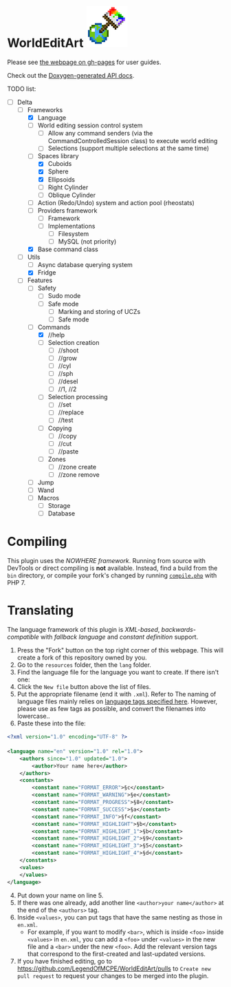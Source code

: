WorldEditArt ![WorldEditArt](plugin_icon.png)
===

Please see [the webpage on gh-pages](//pemapmodder.github.io/WorldEditArt/guide/) for user guides.

Check out the [Doxygen-generated API docs](//pemapmodder.github.io/WorldEditArt/doxygen).

TODO list:

- [ ] Delta
  - [ ] Frameworks
    - [X] Language
    - [ ] World editing session control system
      - [ ] Allow any command senders (via the CommandControlledSession class) to execute world editing
      - [ ] Selections (support multiple selections at the same time)
    - [ ] Spaces library
      - [x] Cuboids
      - [x] Sphere
      - [x] Ellipsoids
      - [ ] Right Cylinder
      - [ ] Oblique Cylinder
    - [ ] Action (Redo/Undo) system and action pool (rheostats)
    - [ ] Providers framework
      - [ ] Framework
      - [ ] Implementations
        - [ ] Filesystem
        - [ ] MySQL (not priority)
    - [X] Base command class
  - [ ] Utils
    - [ ] Async database querying system
    - [X] Fridge
  - [ ] Features
    - [ ] Safety
      - [ ] Sudo mode
      - [ ] Safe mode
        - [ ] Marking and storing of UCZs
        - [ ] Safe mode
    - [ ] Commands
      - [X] //help
      - [ ] Selection creation
        - [ ] //shoot
        - [ ] //grow
        - [ ] //cyl
        - [ ] //sph
        - [ ] //desel
        - [ ] //1, //2
      - [ ] Selection processing
        - [ ] //set
        - [ ] //replace
        - [ ] //test
      - [ ] Copying
        - [ ] //copy
        - [ ] //cut
        - [ ] //paste
      - [ ] Zones
        - [ ] //zone create
        - [ ] //zone remove
    - [ ] Jump
    - [ ] Wand
    - [ ] Macros
      - [ ] Storage
      - [ ] Database

Compiling
===
This plugin uses the _NOWHERE framework_. Running from source with DevTools or direct compiling is **not** available. Instead, find a build from the `bin` directory, or compile your fork's changed by running [`compile.php`](compile.php) with PHP 7.

Translating
===
The language framework of this plugin is _XML-based_, _backwards-compatible_ with _fallback language_ and _constant definition_ support.

1. Press the "Fork" button on the top right corner of this webpage. This will create a fork of this repository owned by you.
2. Go to the `resources` folder, then the `lang` folder.
3. Find the language file for the language you want to create. If there isn't one:
  1. Click the `New file` button above the list of files.
  2. Put the appropriate filename (end it with `.xml`). Refer to The naming of language files mainly relies on [language tags specified here](http://www.iana.org/assignments/language-subtag-registry/language-subtag-registry). However, please use as few tags as possible, and convert the filenames into lowercase..
  3. Paste these into the file:
```xml
<?xml version="1.0" encoding="UTF-8" ?>

<language name="en" version="1.0" rel="1.0">
	<authors since="1.0" updated="1.0">
		<author>Your name here</author>
	</authors>
	<constants>
		<constant name="FORMAT_ERROR">§c</constant>
		<constant name="FORMAT_WARNING">§e</constant>
		<constant name="FORMAT_PROGRESS">§8</constant>
		<constant name="FORMAT_SUCCESS">§a</constant>
		<constant name="FORMAT_INFO">§f</constant>
		<constant name="FORMAT_HIGHLIGHT">§b</constant>
		<constant name="FORMAT_HIGHLIGHT_1">§b</constant>
		<constant name="FORMAT_HIGHLIGHT_2">§9</constant>
		<constant name="FORMAT_HIGHLIGHT_3">§5</constant>
		<constant name="FORMAT_HIGHLIGHT_4">§d</constant>
	</constants>
	<values>
	</values>
</language>
```
  4. Put down your name on line 5.
4. If there was one already, add another line `<author>your name</author>` at the end of the `<authors>` tag.
5. Inside `<values>`, you can put tags that have the same nesting as those in `en.xml`.
    * For example, if you want to modify `<bar>`, which is inside `<foo>` inside `<values>` in `en.xml`, you can add a `<foo>` under `<values>` in the new file and a `<bar>` under the new `<foo>`. Add the relevant version tags that correspond to the first-created and last-updated versions.
6. If you have finished editing, go to https://github.com/LegendOfMCPE/WorldEditArt/pulls to `Create new pull request` to request your changes to be merged into the plugin.

